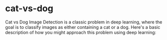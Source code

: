 # cat-vs-dog
Cat vs Dog Image Detection is a classic problem in deep learning, where the goal is to classify images as either containing a cat or a dog. Here's a basic description of how you might approach this problem using deep learning:
